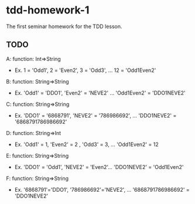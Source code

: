 # tdd-homework-1
The first seminar homework for the TDD lesson.


## TODO

A: function: Int=>String
* Ex.  1 = 'Odd1', 2 = 'Even2', 3 = 'Odd3', … 12 = 'Odd1Even2'

B: function: String=>String
* Ex.  'Odd1' = 'DDO1', 'Even2' = 'NEVE2' … 'Odd1Even2' = 'DDO1NEVE2'

C: function: String=>String 
* Ex.  'DDO1' = '6868791', 'NEVE2' = '786986692', … 'DDO1NEVE2' = '6868791786986692'

D: function: String=>Int     
* Ex.  'Odd1' = 1, 'Even2' = 2 , 'Odd3' = 3, … 'Odd1Even2' = 12

E: function: String=>String 
* Ex.  'DDO1' = 'Odd1', 'NEVE2' = 'Even2'… 'DDO1NEVE2' = 'Odd1Even2'

F: function: String=>String 
* Ex.  '6868791'='DDO1', '786986692'='NEVE2', … '6868791786986692' = 'DDO1NEVE2' 
